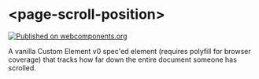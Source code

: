 # \<page-scroll-position\>

[![Published on webcomponents.org](https://img.shields.io/badge/webcomponents.org-published-blue.svg)](https://beta.webcomponents.org/element/florianfe/scroll-position)

A vanilla Custom Element v0 spec'ed element (requires polyfill for browser coverage) that tracks how far down the entire document someone has scrolled.
